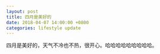 ```yaml
---
layout: post
title: 四月是美好的
date: 2018-04-07 14:00:00 +0800
categories: lifestyle update
---
```


四月是美好的，天气不冷也不热，很开心。哈哈哈哈哈哈哈哈哈。